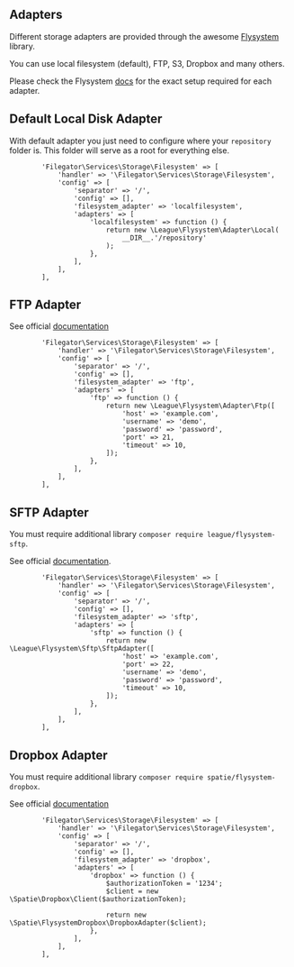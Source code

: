 ## Adapters
Different storage adapters are provided through the awesome [Flysystem](https://github.com/thephpleague/flysystem) library.

You can use local filesystem (default), FTP, S3, Dropbox and many others.

Please check the Flysystem [docs](https://github.com/thephpleague/flysystem) for the exact setup required for each adapter.

## Default Local Disk Adapter
With default adapter you just need to configure where your ```repository``` folder is. This folder will serve as a root for everything else.

```
        'Filegator\Services\Storage\Filesystem' => [
            'handler' => '\Filegator\Services\Storage\Filesystem',
            'config' => [
                'separator' => '/',
                'config' => [],
                'filesystem_adapter' => 'localfilesystem',
                'adapters' => [
                    'localfilesystem' => function () {
                        return new \League\Flysystem\Adapter\Local(
                            __DIR__.'/repository'
                        );
                    },
                ],
            ],
        ],

```

## FTP Adapter
See official [documentation](https://flysystem.thephpleague.com/docs/adapter/ftp/)

```
        'Filegator\Services\Storage\Filesystem' => [
            'handler' => '\Filegator\Services\Storage\Filesystem',
            'config' => [
                'separator' => '/',
                'config' => [],
                'filesystem_adapter' => 'ftp',
                'adapters' => [
                    'ftp' => function () {
                        return new \League\Flysystem\Adapter\Ftp([
                            'host' => 'example.com',
                            'username' => 'demo',
                            'password' => 'password',
                            'port' => 21,
                            'timeout' => 10,
                        ]);
                    },
                ],
            ],
        ],

```

## SFTP Adapter
You must require additional library ```composer require league/flysystem-sftp```.

See official [documentation](https://flysystem.thephpleague.com/docs/adapter/sftp/).

```
        'Filegator\Services\Storage\Filesystem' => [
            'handler' => '\Filegator\Services\Storage\Filesystem',
            'config' => [
                'separator' => '/',
                'config' => [],
                'filesystem_adapter' => 'sftp',
                'adapters' => [
                    'sftp' => function () {
                        return new \League\Flysystem\Sftp\SftpAdapter([
                            'host' => 'example.com',
                            'port' => 22,
                            'username' => 'demo',
                            'password' => 'password',
                            'timeout' => 10,
                        ]);
                    },
                ],
            ],
        ],

```
## Dropbox Adapter
You must require additional library ```composer require spatie/flysystem-dropbox```.

See official [documentation](https://flysystem.thephpleague.com/docs/adapter/dropbox/)

```
        'Filegator\Services\Storage\Filesystem' => [
            'handler' => '\Filegator\Services\Storage\Filesystem',
            'config' => [
                'separator' => '/',
                'config' => [],
                'filesystem_adapter' => 'dropbox',
                'adapters' => [
                    'dropbox' => function () {
                        $authorizationToken = '1234';
                        $client = new \Spatie\Dropbox\Client($authorizationToken);

                        return new \Spatie\FlysystemDropbox\DropboxAdapter($client);
                    },
                ],
            ],
        ],

```

